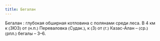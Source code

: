 ```yaml
---
title: Бегалан
---
```


Бегалан
: глубокая обширная котловина с полянами среди леса. В 4 км к ⦅ЗЮЗ⦆ от ⦅н.п.⦆ Переваловка ⦅Судак.⦆, к ⦅З⦆ от ⦅г.⦆ Казас-Алан – ⦅ср.⦆ ⦅рпл.⦆ бегалы – 3–6.
